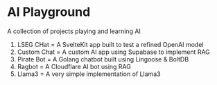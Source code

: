 # AI Playground

A collection of projects playing and learning AI

1. LSEG CHat = A SvelteKit app built to test a refined OpenAI model
2. Custom Chat = A custom AI app using Supabase to implement RAG
3. Pirate Bot = A Golang chatbot built using Lingoose & BoltDB
4. Ragbot = A Cloudflare AI bot using RAG
5. Llama3 = A very simple implementation of Llama3
